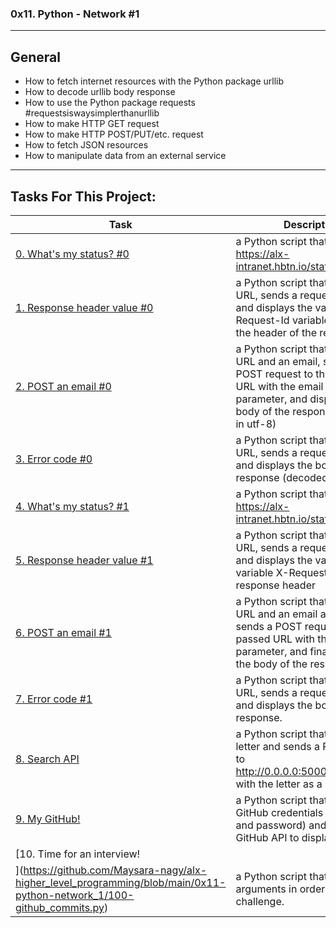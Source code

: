 ### 0x11. Python - Network #1
___
## General

* How to fetch internet resources with the Python package urllib
* How to decode urllib body response
* How to use the Python package requests #requestsiswaysimplerthanurllib
* How to make HTTP GET request
* How to make HTTP POST/PUT/etc. request
* How to fetch JSON resources
* How to manipulate data from an external service
___
## Tasks For This Project:
| Task | Description |
| ---- | ----------- |
| [0. What's my status? #0](https://github.com/Maysara-nagy/alx-higher_level_programming/blob/main/0x11-python-network_1/0-hbtn_status.py) | a Python script that fetches https://alx-intranet.hbtn.io/status |
| [1. Response header value #0](https://github.com/Maysara-nagy/alx-higher_level_programming/blob/main/0x11-python-network_1/1-hbtn_header.py) | a Python script that takes in a URL, sends a request to the URL and displays the value of the X-Request-Id variable found in the header of the response. |
| [2. POST an email #0](https://github.com/Maysara-nagy/alx-higher_level_programming/blob/main/0x11-python-network_1/2-post_email.py) | a Python script that takes in a URL and an email, sends a POST request to the passed URL with the email as a parameter, and displays the body of the response (decoded in utf-8) |
| [3. Error code #0](https://github.com/Maysara-nagy/alx-higher_level_programming/blob/main/0x11-python-network_1/3-error_code.py) | a Python script that takes in a URL, sends a request to the URL and displays the body of the response (decoded in utf-8). |
| [4. What's my status? #1](https://github.com/Maysara-nagy/alx-higher_level_programming/blob/main/0x11-python-network_1/4-hbtn_status.py) | a Python script that fetches https://alx-intranet.hbtn.io/status |
| [5. Response header value #1](https://github.com/Maysara-nagy/alx-higher_level_programming/blob/main/0x11-python-network_1/5-hbtn_header.py) | a Python script that takes in a URL, sends a request to the URL and displays the value of the variable X-Request-Id in the response header |
| [6. POST an email #1](https://github.com/Maysara-nagy/alx-higher_level_programming/blob/main/0x11-python-network_1/6-post_email.py) | a Python script that takes in a URL and an email address, sends a POST request to the passed URL with the email as a parameter, and finally displays the body of the response. |
| [7. Error code #1](https://github.com/Maysara-nagy/alx-higher_level_programming/blob/main/0x11-python-network_1/7-error_code.py) | a Python script that takes in a URL, sends a request to the URL and displays the body of the response. |
| [8. Search API](https://github.com/Maysara-nagy/alx-higher_level_programming/blob/main/0x11-python-network_1/8-json_api.py) | a Python script that takes in a letter and sends a POST request to http://0.0.0.0:5000/search_user with the letter as a parameter. |
| [9. My GitHub!](https://github.com/Maysara-nagy/alx-higher_level_programming/blob/main/0x11-python-network_1/10-my_github.py) | a Python script that takes your GitHub credentials (username and password) and uses the GitHub API to display your id |
| [10. Time for an interview!
](https://github.com/Maysara-nagy/alx-higher_level_programming/blob/main/0x11-python-network_1/100-github_commits.py) | a Python script that takes 2 arguments in order to solve this challenge. |
